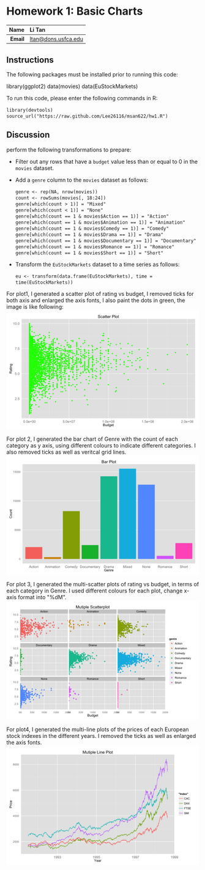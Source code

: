 Homework 1: Basic Charts
==============================

| **Name**  | Li Tan  |
|----------:|:-------------|
| **Email** | ltan@dons.usfca.edu |

## Instructions ##

The following packages must be installed prior to running this code:

library(ggplot2) 
data(movies) 
data(EuStockMarkets)

To run this code, please enter the following commands in R:

```
library(devtools)
source_url("https://raw.github.com/Lee26116/msan622/hw1.R")
```

## Discussion ##

perform the following transformations to prepare:

- Filter out any rows that have a `budget` value less than or equal to 0 in the `movies` dataset. 

- Add a `genre` column to the `movies` dataset as follows:
  ```
  genre <- rep(NA, nrow(movies))
  count <- rowSums(movies[, 18:24])
  genre[which(count > 1)] = "Mixed"
  genre[which(count < 1)] = "None"
  genre[which(count == 1 & movies$Action == 1)] = "Action"
  genre[which(count == 1 & movies$Animation == 1)] = "Animation"
  genre[which(count == 1 & movies$Comedy == 1)] = "Comedy"
  genre[which(count == 1 & movies$Drama == 1)] = "Drama"
  genre[which(count == 1 & movies$Documentary == 1)] = "Documentary"
  genre[which(count == 1 & movies$Romance == 1)] = "Romance"
  genre[which(count == 1 & movies$Short == 1)] = "Short"
  ```

- Transform the `EuStockMarkets` dataset to a time series as follows:
  ```
  eu <- transform(data.frame(EuStockMarkets), time = time(EuStockMarkets))
  ```

For plot1, I generated a scatter plot of rating vs budget, I removed ticks for both axis and enlarged the axis fonts, I also paint the dots in green, the image is like following:
![IMAGE](hw1-scatter.png)

For plot 2, I generated the bar chart of Genre with the count of each category as y axis, using different colours to indicate different categories. I also removed ticks as well as veritcal grid lines.
![IMAGE](hw1-bar.png)

For plot 3, I generated the multi-scatter plots of rating vs budget, in terms of each category in Genre. I used different colours for each plot, change x-axis format into "%dM".
![IMAGE](hw1-multiples.png)

For plot4, I generated the multi-line plots of the prices of each European stock indexes in the different years. I removed the ticks as well as enlarged the axis fonts.
![IMAGE](hw1-multiline.png)

